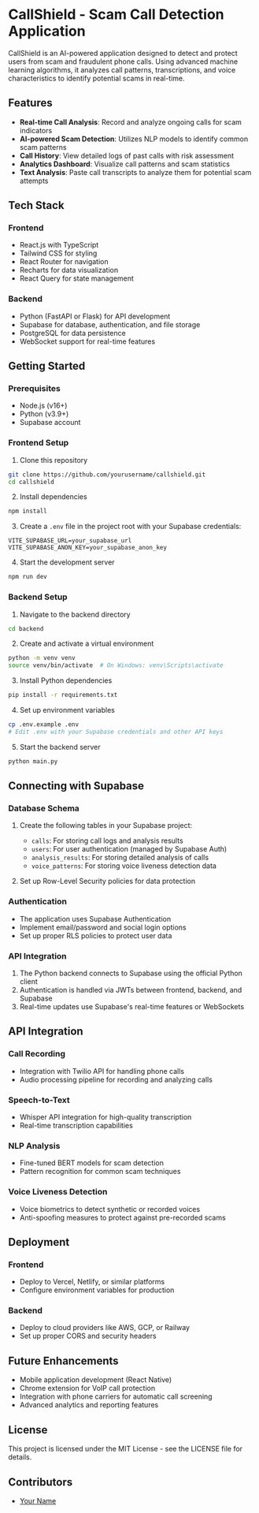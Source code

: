
# CallShield - Scam Call Detection Application

CallShield is an AI-powered application designed to detect and protect users from scam and fraudulent phone calls. Using advanced machine learning algorithms, it analyzes call patterns, transcriptions, and voice characteristics to identify potential scams in real-time.

## Features

- **Real-time Call Analysis**: Record and analyze ongoing calls for scam indicators
- **AI-powered Scam Detection**: Utilizes NLP models to identify common scam patterns
- **Call History**: View detailed logs of past calls with risk assessment
- **Analytics Dashboard**: Visualize call patterns and scam statistics
- **Text Analysis**: Paste call transcripts to analyze them for potential scam attempts

## Tech Stack

### Frontend
- React.js with TypeScript
- Tailwind CSS for styling
- React Router for navigation
- Recharts for data visualization
- React Query for state management

### Backend
- Python (FastAPI or Flask) for API development
- Supabase for database, authentication, and file storage
- PostgreSQL for data persistence
- WebSocket support for real-time features

## Getting Started

### Prerequisites
- Node.js (v16+)
- Python (v3.9+)
- Supabase account

### Frontend Setup
1. Clone this repository
```bash
git clone https://github.com/yourusername/callshield.git
cd callshield
```

2. Install dependencies
```bash
npm install
```

3. Create a `.env` file in the project root with your Supabase credentials:
```
VITE_SUPABASE_URL=your_supabase_url
VITE_SUPABASE_ANON_KEY=your_supabase_anon_key
```

4. Start the development server
```bash
npm run dev
```

### Backend Setup
1. Navigate to the backend directory
```bash
cd backend
```

2. Create and activate a virtual environment
```bash
python -m venv venv
source venv/bin/activate  # On Windows: venv\Scripts\activate
```

3. Install Python dependencies
```bash
pip install -r requirements.txt
```

4. Set up environment variables
```bash
cp .env.example .env
# Edit .env with your Supabase credentials and other API keys
```

5. Start the backend server
```bash
python main.py
```

## Connecting with Supabase

### Database Schema
1. Create the following tables in your Supabase project:
   - `calls`: For storing call logs and analysis results
   - `users`: For user authentication (managed by Supabase Auth)
   - `analysis_results`: For storing detailed analysis of calls
   - `voice_patterns`: For storing voice liveness detection data

2. Set up Row-Level Security policies for data protection

### Authentication
- The application uses Supabase Authentication
- Implement email/password and social login options
- Set up proper RLS policies to protect user data

### API Integration
1. The Python backend connects to Supabase using the official Python client
2. Authentication is handled via JWTs between frontend, backend, and Supabase
3. Real-time updates use Supabase's real-time features or WebSockets

## API Integration

### Call Recording
- Integration with Twilio API for handling phone calls
- Audio processing pipeline for recording and analyzing calls

### Speech-to-Text
- Whisper API integration for high-quality transcription
- Real-time transcription capabilities

### NLP Analysis
- Fine-tuned BERT models for scam detection
- Pattern recognition for common scam techniques

### Voice Liveness Detection
- Voice biometrics to detect synthetic or recorded voices
- Anti-spoofing measures to protect against pre-recorded scams

## Deployment

### Frontend
- Deploy to Vercel, Netlify, or similar platforms
- Configure environment variables for production

### Backend
- Deploy to cloud providers like AWS, GCP, or Railway
- Set up proper CORS and security headers

## Future Enhancements
- Mobile application development (React Native)
- Chrome extension for VoIP call protection
- Integration with phone carriers for automatic call screening
- Advanced analytics and reporting features

## License
This project is licensed under the MIT License - see the LICENSE file for details.

## Contributors
- [Your Name](https://github.com/yourusername)
